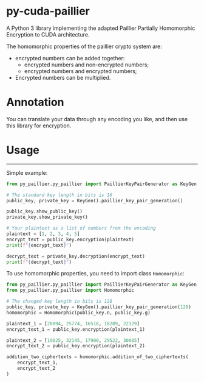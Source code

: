 # py-cuda-paillier
A Python 3 library implementing the adapted Paillier Partially Homomorphic Encryption to CUDA architecture.

The homomorphic properties of the paillier crypto system are:
+ encrypted numbers can be added together:
    + encrypted numbers and non-encrypted numbers;
    + encrypted numbers and encrypted numbers;
+ Encrypted numbers can be multiplied.

# Annotation
You can translate your data through any encoding you like, and then use this library for encryption.

# Usage
___

Simple example:

```python
from py_paillier.py_paillier import PaillierKeyPairGenerator as KeyGen

# The standard key length in bits is 16
public_key, private_key = KeyGen().paillier_key_pair_generation()

public_key.show_public_key()
private_key.show_private_key()

# Your plaintext as a list of numbers from the encoding 
plaintext = [1, 2, 3, 4, 5]
encrypt_text = public_key.encryption(plaintext)
print(f"{encrypt_text}")

decrypt_text = private_key.decryption(encrypt_text)
print(f"{decrypt_text}")
```

To use homomorphic properties, you need to import class `Homomorphic`:
```python
from py_paillier.py_paillier import PaillierKeyPairGenerator as KeyGen
from py_paillier.py_paillier import Homomorphic

# The changed key length in bits is 128
public_key, private_key = KeyGen().paillier_key_pair_generation(128)
homomorphic = Homomorphic(public_key.n, public_key.g)

plaintext_1 = [20094, 25774, 16518, 18209, 22329]
encrypt_text_1 = public_key.encryption(plaintext_1)

plaintext_2 = [19025, 32145, 17900, 29522, 30085]
encrypt_text_2 = public_key.encryption(plaintext_2)

addition_two_ciphertexts = homomorphic.addition_of_two_ciphertexts(
    encrypt_text_1,
    encrypt_text_2
)
```
